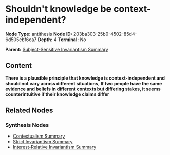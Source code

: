 # Shouldn't knowledge be context-independent?

**Node Type:** antithesis
**Node ID:** 203ba303-25b0-4502-85d4-6d505ebf6ca7
**Depth:** 4
**Terminal:** No

**Parent:** [Subject-Sensitive Invariantism Summary](subject-sensitive-invariantism-summary-synthesis-a2d46874-2e0c-47e1-a79d-ed7638d86a76.md)

## Content

**There is a plausible principle that knowledge is context-independent and should not vary across different situations**, **If two people have the same evidence and beliefs in different contexts but differing stakes, it seems counterintuitive if their knowledge claims differ**

## Related Nodes

### Synthesis Nodes

- [Contextualism Summary](contextualism-summary-synthesis-da0e538e-e3a3-4d2b-ba88-e7e536f588b8.md)
- [Strict Invariantism Summary](strict-invariantism-summary-synthesis-7735205d-a99f-43ec-9068-435923423361.md)
- [Interest-Relative Invariantism Summary](interest-relative-invariantism-summary-synthesis-a44d112e-d8af-472f-8673-1034cbd134c3.md)
